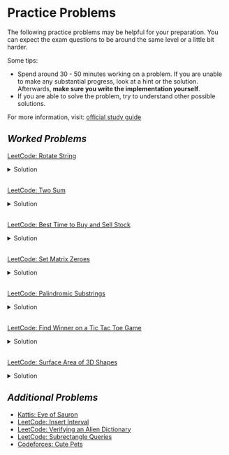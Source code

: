 # Practice Problems

The following practice problems may be helpful for your preparation. You can expect the exam questions to be around the same level or a little
bit harder.

Some tips:

- Spend around 30 - 50 minutes working on a problem. If you are unable to make any substantial progress, look at a hint or the solution.
  Afterwards, **make sure you write the implementation yourself**.
- If you are able to solve the problem, try to understand other possible solutions.

For more information, visit: [official study guide](https://www.cs.utexas.edu/users/mitra/csSpring2023/cs313/notes/StudyGuide1.txt)

## _Worked Problems_

[LeetCode: Rotate String](https://leetcode.com/problems/rotate-string/)

<details>
  <summary>Solution</summary>
  
  We can generate all rotations of the string by concatenating the two strings together and checking
  if the substring is present.
  
  ```python

class Solution:
def rotateString(self, s: str, goal: str) -> bool:
all_rotations = s \* 2
return len(s) == len(goal) and goal in all_rotations

````

</details>

<br/>

[LeetCode: Two Sum](https://leetcode.com/problems/two-sum/)
<details>
<summary>Solution</summary>

The important realization here is that each number's complement (target - number) is unique. Using this information,
we can leverage the dictionary's uniqueness key property to store the complement and the index as a key value pair.

```python

class Solution:
  def twoSum(self, nums: List[int], target: int) -> List[int]:

      mapping = {}
      for idx, num in enumerate(nums):

          # We found the complement.
          if num in mapping:
              return [idx, mapping[num]]

          # Store the complement and its index.
          mapping[target - num] = idx

````

</details>

<br/>

[LeetCode: Best Time to Buy and Sell Stock](https://leetcode.com/problems/best-time-to-buy-and-sell-stock/)

<details>
  <summary>Solution</summary>
  
  The most difficult part of this is ensuring that we sell after buying the sock (i.e, the peak must be after the trough).
  To do this, let's consider every potential day as a selling day and keep track of the minimum. This way, we guarantee that
  we've passed the minimum before we sell.
  
  ```python

class Solution:
def maxProfit(self, prices: List[int]) -> int:
max_profit = 0

        # Initialize minimum to Infinity.
        minimum = math.inf

        for price in prices:
            minimum = min(price, minimum)
            max_profit = max(max_profit, price - minimum)
        return max_profit

````

</details>

<br/>


[LeetCode: Set Matrix Zeroes](https://leetcode.com/problems/set-matrix-zeroes/)

<details>
  <summary>Solution</summary>

  We can keep track of the rows and columns to set to 0 by using a set. There is another solution which has
  constant space complexity, but for our exam purposes the below solution will be fine. Submissions will not
  be graded on efficiency for this exam.

```python

class Solution:
    def setZeroes(self, matrix: List[List[int]]) -> None:
        """
        Do not return anything, modify matrix in-place instead.
        """

        rows = set()
        cols = set()

        for i in range(len(matrix)):
            for j in range(len(matrix[i])):
                if matrix[i][j] == 0:
                    rows.add(i)
                    cols.add(j)

        def set_row(row, matrix):
            for j in range(len(matrix[row])):
                matrix[row][j] = 0

        def set_col(col, matrix):
            for i in range(len(matrix)):
                matrix[i][col] = 0

        for row in rows:
            set_row(row, matrix)

        for col in cols:
            set_col(col, matrix)

```

</details>

<br/>

[LeetCode: Palindromic Substrings](https://leetcode.com/problems/palindromic-substrings/)

<details>
  <summary>Solution</summary>

  A palindrome is symmetrical. Knowing this, we can consider every potential starting midpoint for the palindrome
  and expand outwards to count the number of valid palindromes. We'll also need to handle an edge case for even-lengthed
  palindromes.

```python

class Solution:
    def countSubstrings(self, s: str) -> int:

        size = len(s)

        def expand_outwards(s, left, right):

            count = 0

            # Expand outwards while left and right pointers are the same character.
            while (left >= 0 and right < len(s) and s[left] == s[right]):
                left -= 1
                right += 1
                count += 1

            return count

        total = 0
        for center in range(size):

            # For odd-lengthed palindromes.
            total += expand_outwards(s, center, center)

            # For even-lengthed palindromes.
            total += expand_outwards(s, center - 1, center)
        return total

```

</details>

<br/>

[LeetCode: Find Winner on a Tic Tac Toe Game](https://leetcode.com/problems/find-winner-on-a-tic-tac-toe-game/)

<details>
  <summary>Solution</summary>

  There are many possible solutions to this problem. A brute force approach is completely acceptable. The below
  approach is a more optimized/clean solution. The main idea is to keep track of all 8 possible win conditions
  for each player (3 rows + 3 columns + 2 diagonals). The win conditions are kept track of using a counter.
  Whenever a counter reaches 3, that player has won.

```python

class Solution:
    def tictactoe(self, moves: List[List[int]]) -> str:

        # Keep track of all 8 possible win conditions for each
        # player.
        winner_a = [0] * 8
        winner_b = [0] * 8

        # Iterate through the moves.
        for idx, pair in enumerate(moves):

            # Determine who the current player is.
            arr = winner_a if idx % 2 == 0 else winner_b
            x, y = pair

            # Increment row 'win' counter.
            arr[x] += 1

            # Increment col 'win' counter.
            arr[y + 3] += 1

            # Increment diagonal 'win' counter.
            if x == y:
                arr[6] += 1

            # Increment anti-diagonal 'win' counter.
            if x == 2 - y:
                arr[7] += 1

        # Check all win conditions.
        for i in range(8):
            if winner_a[i] == 3:
                return "A"
            if winner_b[i] == 3:
                return "B"

        return "Draw" if len(moves) == 9 else "Pending"

```

</details>

<br/>

[LeetCode: Surface Area of 3D Shapes](https://leetcode.com/problems/surface-area-of-3d-shapes/)

<details>
  <summary>Solution</summary>

  Consider each stack of cubes as a standalone stack, and then subtract the sides that are covered by
  the surrounding stacks.

```python

class Solution:
    def surfaceArea(self, grid: List[List[int]]) -> int:

        # Function for checking if in bounds.
        in_bounds = lambda r, c: 0 <= r < len(grid) and 0 <= c < len(grid[0])

        total = 0

        # Directions for left, up, right, and down.
        dirs = [
            (1, 0),
            (0, 1),
            (-1, 0),
            (0, -1)
        ]

        total = 0
        for i in range(len(grid)):
            for j in range(len(grid[i])):

                # Ignore if there is a hole here.
                if grid[i][j] == 0:
                    continue

                # 2 for the top-down faces, 4 for the lateral sides.
                sa = 2 + 4 * grid[i][j]

                for delta_x, delta_y in dirs:
                    r = i + delta_x
                    c = j + delta_y

                    if not in_bounds(r, c):
                        continue

                    # Subtract neighboring faces.
                    sa -= min(grid[r][c], grid[i][j])
                total += sa

        return total

```

</details>

## _Additional Problems_

- [Kattis: Eye of Sauron](https://naq21.kattis.com/problems/eyeofsauron)
- [LeetCode: Insert Interval](https://leetcode.com/problems/insert-interval/)
- [LeetCode: Verifying an Alien Dictionary](https://leetcode.com/problems/verifying-an-alien-dictionary/)
- [LeetCode: Subrectangle Queries](https://leetcode.com/problems/subrectangle-queries/)
- [Codeforces: Cute Pets](https://codeforces.com/gym/103270/problem/F)
````
